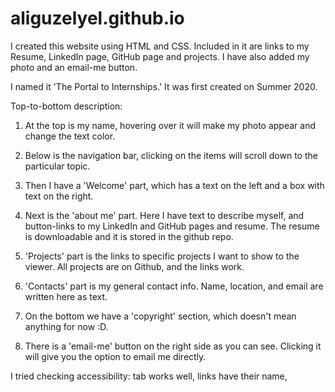 # aliguzelyel.github.io

I created this website using HTML and CSS. Included in it are links to my Resume, LinkedIn page, GitHub page and projects. I have also added my photo and an email-me button.

I named it 'The Portal to Internships.' It was first created on Summer 2020.

Top-to-bottom description:

1) At the top is my name, hovering over it will make my photo appear and change the text color.

2) Below is the navigation bar, clicking on the items will scroll down to the particular topic.

3) Then I have a 'Welcome' part, which has a text on the left and a box with text on the right.

4) Next is the 'about me' part. Here I have text to describe myself, and button-links to my LinkedIn and GitHub pages and resume. The resume is downloadable and it is stored in the github repo.

5) 'Projects' part is the links to specific projects I want to show to the viewer. All projects are on Github, and the links work.

6) 'Contacts' part is my general contact info. Name, location, and email are written here as text.

7) On the bottom we have a 'copyright' section, which doesn't mean anything for now :D. 

8) There is a 'email-me' button on the right side as you can see. Clicking it will give you the option to email me directly.

I tried checking accessibility: tab works well, links have their name, 
